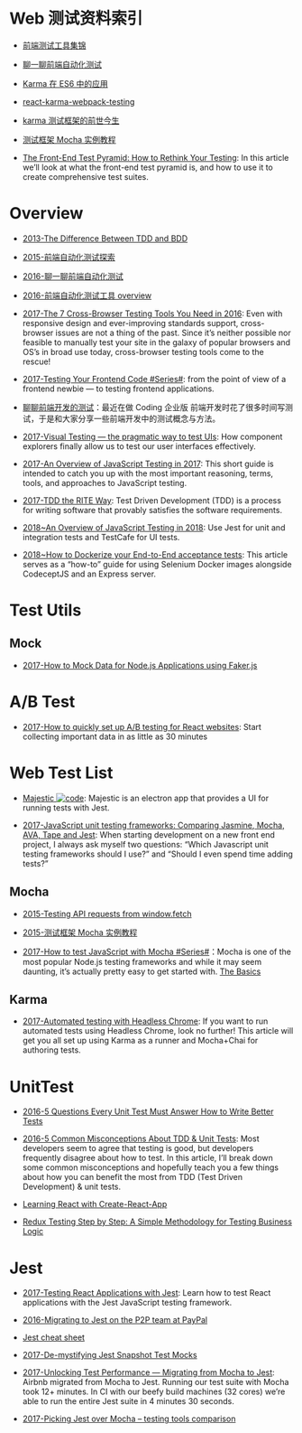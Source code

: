 # Web 测试资料索引

- [前端测试工具集锦](http://qaseven.github.io/2016/05/24/front-end-tools/)

- [聊一聊前端自动化测试](https://github.com/tmallfe/tmallfe.github.io/issues/37)

- [Karma 在 ES6 中的应用](http://busypeoples.github.io/post/testing-workflow-with-es6/)

- [react-karma-webpack-testing](https://github.com/justinwoo/react-karma-webpack-testing/)

- [karma 测试框架的前世今生](http://taobaofed.org/blog/2016/01/08/karma-origin/)

- [测试框架 Mocha 实例教程](http://www.ruanyifeng.com/blog/2015/12/a-mocha-tutorial-of-examples.html)

- [The Front-End Test Pyramid: How to Rethink Your Testing](https://parg.co/UEW): In this article we’ll look at what the front-end test pyramid is, and how to use it to create comprehensive test suites.

# Overview

- [2013-The Difference Between TDD and BDD](http://joshldavis.com/2013/05/27/difference-between-tdd-and-bdd/)

- [2015-前端自动化测试探索](http://fex.baidu.com/blog/2015/07/front-end-test/)

- [2016-聊一聊前端自动化测试](https://segmentfault.com/a/1190000004558796)

- [2016-前端自动化测试工具 overview](http://imweb.io/topic/56895ae54c44bcc56092e40a)

- [2017-The 7 Cross-Browser Testing Tools You Need in 2016](https://www.sitepoint.com/the-7-cross-browser-testing-tools-you-need-in-2016/): Even with responsive design and ever-improving standards support, cross-browser issues are not a thing of the past. Since it’s neither possible nor feasible to manually test your site in the galaxy of popular browsers and OS’s in broad use today, cross-browser testing tools come to the rescue!

- [2017-Testing Your Frontend Code #Series#](http://6me.us/kNdfrD): from the point of view of a frontend newbie — to testing frontend applications.

- [聊聊前端开发的测试](https://blog.coding.net/blog/frontend-testing)：最近在做 Coding 企业版 前端开发时花了很多时间写测试，于是和大家分享一些前端开发中的测试概念与方法。

- [2017-Visual Testing — the pragmatic way to test UIs](https://blog.hichroma.com/visual-testing-the-pragmatic-way-to-test-uis-18c8da617ecf): How component explorers finally allow us to test our user interfaces effectively.

- [2017-An Overview of JavaScript Testing in 2017](https://parg.co/bf3): This short guide is intended to catch you up with the most important reasoning, terms, tools, and approaches to JavaScript testing.

- [2017-TDD the RITE Way](https://medium.com/javascript-scene/tdd-the-rite-way-53c9b46f45e3): Test Driven Development (TDD) is a process for writing software that provably satisfies the software requirements.

- [2018~An Overview of JavaScript Testing in 2018](https://parg.co/U14): Use Jest for unit and integration tests and TestCafe for UI tests.

- [2018~How to Dockerize your End-to-End acceptance tests](https://medium.freecodecamp.org/how-to-dockerize-your-end-to-end-acceptance-tests-dbb593acb8e0): This article serves as a “how-to” guide for using Selenium Docker images alongside CodeceptJS and an Express server.

# Test Utils

## Mock

- [2017-How to Mock Data for Node.js Applications using Faker.js](https://hackernoon.com/how-to-mock-data-for-node-js-applications-using-faker-js-b1f4c0e78102)

# A/B Test

- [2017-How to quickly set up A/B testing for React websites](https://parg.co/bvk): Start collecting important data in as little as 30 minutes

# Web Test List

- [Majestic ![code](https://ng-tech.icu/assets/code.svg)](https://github.com/Raathigesh/majestic): Majestic is an electron app that provides a UI for running tests with Jest.

- [2017-JavaScript unit testing frameworks: Comparing Jasmine, Mocha, AVA, Tape and Jest](https://parg.co/bJ5): When starting development on a new front end project, I always ask myself two questions: “Which Javascript unit testing frameworks should I use?” and “Should I even spend time adding tests?”

## Mocha

- [2015-Testing API requests from window.fetch](https://rjzaworski.com/2015/06/testing-api-requests-from-window-fetch)

- [2015-测试框架 Mocha 实例教程](http://www.ruanyifeng.com/blog/2015/12/a-mocha-tutorial-of-examples.html)

- [2017-How to test JavaScript with Mocha #Series#](https://parg.co/bL5)：Mocha is one of the most popular Node.js testing frameworks and while it may seem daunting, it’s actually pretty easy to get started with. [The Basics](https://parg.co/bL5)

## Karma

- [2017-Automated testing with Headless Chrome](https://parg.co/beo): If you want to run automated tests using Headless Chrome, look no further! This article will get you all set up using Karma as a runner and Mocha+Chai for authoring tests.

# UnitTest

- [2016-5 Questions Every Unit Test Must Answer How to Write Better Tests](https://parg.co/bh4)

- [2016-5 Common Misconceptions About TDD & Unit Tests](https://parg.co/b4S): Most developers seem to agree that testing is good, but developers frequently disagree about how to test. In this article, I’ll break down some common misconceptions and hopefully teach you a few things about how you can benefit the most from TDD (Test Driven Development) & unit tests.

- [Learning React with Create-React-App](https://parg.co/bhf)

- [Redux Testing Step by Step: A Simple Methodology for Testing Business Logic](https://parg.co/b41)

# Jest

- [2017-Testing React Applications with Jest](https://auth0.com/blog/testing-react-applications-with-jest/): Learn how to test React applications with the Jest JavaScript testing framework.

- [2016-Migrating to Jest on the P2P team at PayPal](http://6me.us/N9Fl)

- [Jest cheat sheet](http://6me.us/KBnw6N)

- [2017-De-mystifying Jest Snapshot Test Mocks](https://parg.co/b4i)

- [2017-Unlocking Test Performance — Migrating from Mocha to Jest](https://parg.co/b90): Airbnb migrated from Mocha to Jest. Running our test suite with Mocha took 12+ minutes. In CI with our beefy build machines (32 cores) we’re able to run the entire Jest suite in 4 minutes 30 seconds.

- [2017-Picking Jest over Mocha – testing tools comparison](https://parg.co/bIM)
